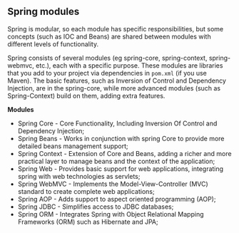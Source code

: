 ## Spring modules

Spring is modular, so each module has specific responsibilities, but some concepts (such as IOC and Beans) are shared between modules with different levels of functionality.

Spring consists of several modules (eg spring-core, spring-context, spring-webmvc, etc.), each with a specific purpose. These modules are libraries that you add to your project via dependencies in `pom.xml` (if you use Maven). The basic features, such as Inversion of Control and Dependency Injection, are in the spring-core, while more advanced modules (such as Spring-Context) build on them, adding extra features.

**Modules**

* Spring Core - Core Functionality, Including Inversion Of Control and Dependency Injection;
* Spring Beans - Works in conjunction with spring Core to provide more detailed beans management support;
* Spring Context - Extension of Core and Beans, adding a richer and more practical layer to manage beans and the context of the application;
* Spring Web - Provides basic support for web applications, integrating spring with web technologies as servlets;
* Spring WebMVC - Implements the Model-View-Controller (MVC) standard to create complete web applications;
* Spring AOP - Adds support to aspect oriented programming (AOP);
* Spring JDBC - Simplifies access to JDBC databases;
* Spring ORM - Integrates Spring with Object Relational Mapping Frameworks (ORM) such as Hibernate and JPA;